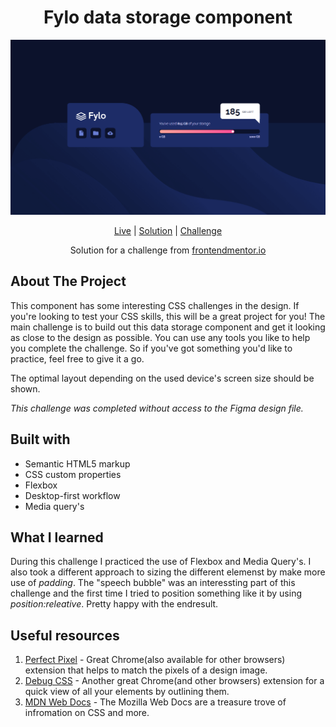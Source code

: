 <h1 align="center">Fylo data storage component</h1>

![Fylo data storage component](images/desktop-preview1.png)



<div align="center">

[Live](https://damuzid.github.io/fylo-data-storage-component/)
| [Solution](https://www.frontendmentor.io/solutions/responsive-fylo-data-storage-component-made-with-flexbox-LSJSdKcrj1)
| [Challenge](https://www.frontendmentor.io/challenges/fylo-data-storage-component-1dZPRbV5n)

Solution for a challenge from [frontendmentor.io](https://www.frontendmentor.io/)
</div>

## About The Project

This component has some interesting CSS challenges in the design. If you're looking to test your CSS skills, this will be a great project for you!
The main challenge is to build out this data storage component and get it looking as close to the design as possible.
You can use any tools you like to help you complete the challenge. So if you've got something you'd like to practice, feel free to give it a go.

The optimal layout depending on the used device's screen size should be shown.</p>

*This challenge was completed without access to the Figma design file.*</p>

## Built with 

- Semantic HTML5 markup
- CSS custom properties
- Flexbox
- Desktop-first workflow
- Media query's

## What I learned

During this challenge I practiced the use of Flexbox and Media Query's. I also took a different approach to sizing the different elemenst by make more use of *padding*. The "speech bubble" was an interessting part of this challenge and the first time I tried to position something like it by using *position:releative*. Pretty happy with the endresult.

## Useful resources

1. [Perfect Pixel](https://chrome.google.com/webstore/detail/perfectpixel-by-welldonec/dkaagdgjmgdmbnecmcefdhjekcoceebi) - Great Chrome(also available for other browsers) extension that helps to match the pixels of a design image.
3. [Debug CSS](https://chrome.google.com/webstore/detail/debug-css/igiofjnckcagmjgdoaakafngegecjnkj) - Another great Chrome(and other browsers) extension for a quick view of all your elements by outlining them.  
2. [MDN Web Docs](https://developer.mozilla.org/en-US/) - The Mozilla Web Docs are a treasure trove of infromation on CSS and more.
